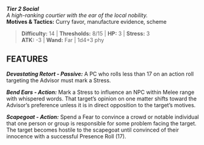 ***Tier 2 Social***  
*A high-ranking courtier with the ear of the local nobility.*  
**Motives & Tactics:** Curry favor, manufacture evidence, scheme

> **Difficulty:** 14 | **Thresholds:** 8/15 | **HP:** 3 | **Stress:** 3  
> **ATK:** -3 | **Wand:** Far | 1d4+3 phy  

## FEATURES

***Devastating Retort - Passive:*** A PC who rolls less than 17 on an action roll targeting the Advisor must mark a Stress.

***Bend Ears - Action:*** Mark a Stress to influence an NPC within Melee range with whispered words. That target’s opinion on one matter shifts toward the Advisor’s preference unless it is in direct opposition to the target’s motives.

***Scapegoat - Action:*** Spend a Fear to convince a crowd or notable individual that one person or group is responsible for some problem facing the target. The target becomes hostile to the scapegoat until convinced of their innocence with a successful Presence Roll (17).
